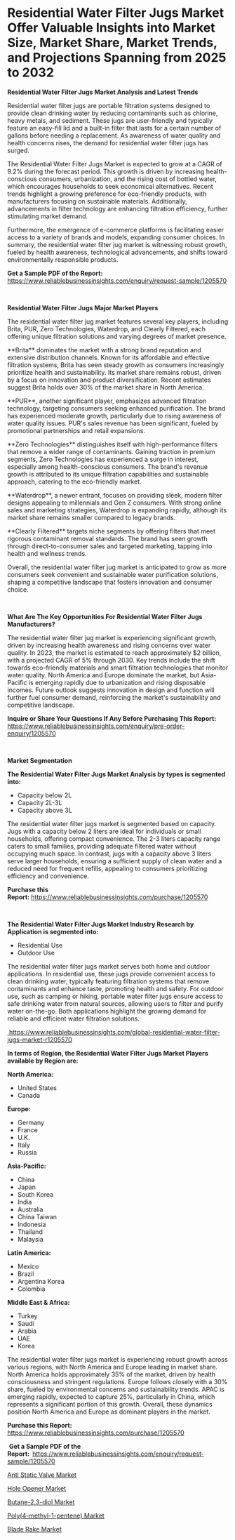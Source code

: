 <p><h1>Residential Water Filter Jugs Market Offer Valuable Insights into Market Size, Market Share, Market Trends, and Projections Spanning from 2025 to 2032</h1></p><p><strong>Residential Water Filter Jugs Market Analysis and Latest Trends</strong></p>
<p><p>Residential water filter jugs are portable filtration systems designed to provide clean drinking water by reducing contaminants such as chlorine, heavy metals, and sediment. These jugs are user-friendly and typically feature an easy-fill lid and a built-in filter that lasts for a certain number of gallons before needing a replacement. As awareness of water quality and health concerns rises, the demand for residential water filter jugs has surged.</p><p>The Residential Water Filter Jugs Market is expected to grow at a CAGR of 9.2% during the forecast period. This growth is driven by increasing health-conscious consumers, urbanization, and the rising cost of bottled water, which encourages households to seek economical alternatives. Recent trends highlight a growing preference for eco-friendly products, with manufacturers focusing on sustainable materials. Additionally, advancements in filter technology are enhancing filtration efficiency, further stimulating market demand.</p><p>Furthermore, the emergence of e-commerce platforms is facilitating easier access to a variety of brands and models, expanding consumer choices. In summary, the residential water filter jug market is witnessing robust growth, fueled by health awareness, technological advancements, and shifts toward environmentally responsible products.</p></p>
<p><strong>Get a Sample PDF of the Report:&nbsp;</strong> <a href="https://www.reliablebusinessinsights.com/enquiry/request-sample/1205570?utm_campaign=1873&utm_medium=2&utm_source=Github&utm_content=ia&utm_term=26032025&utm_id=residential-water-filter-jugs">https://www.reliablebusinessinsights.com/enquiry/request-sample/1205570</a></p>
<p>&nbsp;</p>
<p><strong>Residential Water Filter Jugs Major Market Players</strong></p>
<p><p>The residential water filter jug market features several key players, including Brita, PUR, Zero Technologies, Waterdrop, and Clearly Filtered, each offering unique filtration solutions and varying degrees of market presence.</p><p>**Brita** dominates the market with a strong brand reputation and extensive distribution channels. Known for its affordable and effective filtration systems, Brita has seen steady growth as consumers increasingly prioritize health and sustainability. Its market share remains robust, driven by a focus on innovation and product diversification. Recent estimates suggest Brita holds over 30% of the market share in North America.</p><p>**PUR**, another significant player, emphasizes advanced filtration technology, targeting consumers seeking enhanced purification. The brand has experienced moderate growth, particularly due to rising awareness of water quality issues. PUR's sales revenue has been significant, fueled by promotional partnerships and retail expansions.</p><p>**Zero Technologies** distinguishes itself with high-performance filters that remove a wider range of contaminants. Gaining traction in premium segments, Zero Technologies has experienced a surge in interest, especially among health-conscious consumers. The brand's revenue growth is attributed to its unique filtration capabilities and sustainable approach, catering to the eco-friendly market. </p><p>**Waterdrop**, a newer entrant, focuses on providing sleek, modern filter designs appealing to millennials and Gen Z consumers. With strong online sales and marketing strategies, Waterdrop is expanding rapidly, although its market share remains smaller compared to legacy brands.</p><p>**Clearly Filtered** targets niche segments by offering filters that meet rigorous contaminant removal standards. The brand has seen growth through direct-to-consumer sales and targeted marketing, tapping into health and wellness trends.</p><p>Overall, the residential water filter jug market is anticipated to grow as more consumers seek convenient and sustainable water purification solutions, shaping a competitive landscape that fosters innovation and consumer choice.</p></p>
<p>&nbsp;</p>
<p><strong>What Are The Key Opportunities For Residential Water Filter Jugs Manufacturers?</strong></p>
<p><p>The residential water filter jug market is experiencing significant growth, driven by increasing health awareness and rising concerns over water quality. In 2023, the market is estimated to reach approximately $2 billion, with a projected CAGR of 5% through 2030. Key trends include the shift towards eco-friendly materials and smart filtration technologies that monitor water quality. North America and Europe dominate the market, but Asia-Pacific is emerging rapidly due to urbanization and rising disposable incomes. Future outlook suggests innovation in design and function will further fuel consumer demand, reinforcing the market's sustainability and competitive landscape.</p></p>
<p><strong>Inquire or Share Your Questions If Any Before Purchasing This Report:</strong> <a href="https://www.reliablebusinessinsights.com/enquiry/pre-order-enquiry/1205570?utm_campaign=1873&utm_medium=2&utm_source=Github&utm_content=ia&utm_term=26032025&utm_id=residential-water-filter-jugs">https://www.reliablebusinessinsights.com/enquiry/pre-order-enquiry/1205570</a></p>
<p>&nbsp;</p>
<p><strong>Market Segmentation</strong></p>
<p><strong>The Residential Water Filter Jugs Market Analysis by types is segmented into:</strong></p>
<p><ul><li>Capacity below 2L</li><li>Capacity 2L-3L</li><li>Capacity above 3L</li></ul></p>
<p><p>The residential water filter jugs market is segmented based on capacity. Jugs with a capacity below 2 liters are ideal for individuals or small households, offering compact convenience. The 2-3 liters capacity range caters to small families, providing adequate filtered water without occupying much space. In contrast, jugs with a capacity above 3 liters serve larger households, ensuring a sufficient supply of clean water and a reduced need for frequent refills, appealing to consumers prioritizing efficiency and convenience.</p></p>
<p><strong>Purchase this Report:&nbsp;</strong><a href="https://www.reliablebusinessinsights.com/purchase/1205570?utm_campaign=1873&utm_medium=2&utm_source=Github&utm_content=ia&utm_term=26032025&utm_id=residential-water-filter-jugs">https://www.reliablebusinessinsights.com/purchase/1205570</a></p>
<p>&nbsp;</p>
<p><strong>The Residential Water Filter Jugs Market Industry Research by Application is segmented into:</strong></p>
<p><ul><li>Residential Use</li><li>Outdoor Use</li></ul></p>
<p><p>The residential water filter jugs market serves both home and outdoor applications. In residential use, these jugs provide convenient access to clean drinking water, typically featuring filtration systems that remove contaminants and enhance taste, promoting health and safety. For outdoor use, such as camping or hiking, portable water filter jugs ensure access to safe drinking water from natural sources, allowing users to filter and purify water on-the-go. Both applications highlight the growing demand for reliable and efficient water filtration solutions.</p></p>
<p><a href="https://www.reliablebusinessinsights.com/global-residential-water-filter-jugs-market-r1205570?utm_campaign=1873&utm_medium=2&utm_source=Github&utm_content=ia&utm_term=26032025&utm_id=residential-water-filter-jugs">&nbsp;https://www.reliablebusinessinsights.com/global-residential-water-filter-jugs-market-r1205570</a></p>
<p><strong>In terms of Region, the Residential Water Filter Jugs Market Players available by Region are:</strong></p>
<p>
    <p> <strong> North America: </strong>
        <ul>
            <li>United States</li>
            <li>Canada</li>
        </ul>
        </p> 
    <p> <strong> Europe: </strong>
        <ul>
            <li>Germany</li>
            <li>France</li>
            <li>U.K.</li>
            <li>Italy</li>
            <li>Russia</li>
        </ul>
        </p> 
    <p> <strong> Asia-Pacific: </strong>
        <ul>
            <li>China</li>
            <li>Japan</li>
            <li>South Korea</li>
            <li>India</li>
            <li>Australia</li>
            <li>China Taiwan</li>
            <li>Indonesia</li>
            <li>Thailand</li>
            <li>Malaysia</li>
        </ul>
        </p> 
    <p> <strong> Latin America: </strong>
        <ul>
            <li>Mexico</li>
            <li>Brazil</li>
            <li>Argentina Korea</li>
            <li>Colombia</li>
        </ul>
        </p> 
    <p> <strong> Middle East & Africa: </strong>
        <ul>
            <li>Turkey</li>
            <li>Saudi</li>
            <li>Arabia</li>
            <li>UAE</li>
            <li>Korea</li>
        </ul>
    </p>
    </p>
<p><p>The residential water filter jugs market is experiencing robust growth across various regions, with North America and Europe leading in market share. North America holds approximately 35% of the market, driven by health consciousness and stringent regulations. Europe follows closely with a 30% share, fueled by environmental concerns and sustainability trends. APAC is emerging rapidly, expected to capture 25%, particularly in China, which represents a significant portion of this growth. Overall, these dynamics position North America and Europe as dominant players in the market.</p></p>
<p><strong>Purchase this Report: </strong><a href="https://www.reliablebusinessinsights.com/purchase/1205570?utm_campaign=1873&utm_medium=2&utm_source=Github&utm_content=ia&utm_term=26032025&utm_id=residential-water-filter-jugs">https://www.reliablebusinessinsights.com/purchase/1205570</a></p>
<p>&nbsp;<strong>Get a Sample PDF of the Report:&nbsp;&nbsp;</strong><a href="https://www.reliablebusinessinsights.com/enquiry/request-sample/1205570?utm_campaign=1873&utm_medium=2&utm_source=Github&utm_content=ia&utm_term=26032025&utm_id=residential-water-filter-jugs">https://www.reliablebusinessinsights.com/enquiry/request-sample/1205570</a></p>
<p><strong></strong></p>
<p><p><a href="https://www.linkedin.com/pulse/anti-static-valve-market-forecast-future-growth-opportunities-izxqf?utm_campaign=1873&utm_medium=2&utm_source=Github&utm_content=ia&utm_term=26032025&utm_id=residential-water-filter-jugs">Anti Static Valve Market</a></p><p><a href="https://www.linkedin.com/pulse/market-insights-revenue-forecast-hole-opener-92-cagr-from-84dhf?utm_campaign=1873&utm_medium=2&utm_source=Github&utm_content=ia&utm_term=26032025&utm_id=residential-water-filter-jugs">Hole Opener Market</a></p><p><a href="https://github.com/tauchzuazoli/Market-Research-Report-List-1/blob/main/butane-23-diol-market.md?utm_campaign=1873&utm_medium=2&utm_source=Github&utm_content=ia&utm_term=26032025&utm_id=residential-water-filter-jugs">Butane-2,3-diol Market</a></p><p><a href="https://github.com/abbasgwiltke/Market-Research-Report-List-1/blob/main/poly4-methyl-1-pentene-market.md?utm_campaign=1873&utm_medium=2&utm_source=Github&utm_content=ia&utm_term=26032025&utm_id=residential-water-filter-jugs">Poly(4-methyl-1-pentene) Market</a></p><p><a href="https://www.linkedin.com/pulse/blade-rake-market-projected-cagr-52-from-2025-2032-in-depth-srq3f?utm_campaign=1873&utm_medium=2&utm_source=Github&utm_content=ia&utm_term=26032025&utm_id=residential-water-filter-jugs">Blade Rake Market</a></p></p>